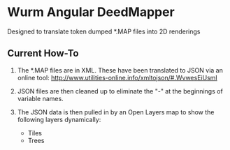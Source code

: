# Wurm Angular DeedMapper

Designed to translate token dumped *.MAP files into 2D renderings

## Current How-To

1. The *.MAP files are in XML. These have been translated to JSON via an online tool:  http://www.utilities-online.info/xmltojson/#.WvwesEiUsmI

2. JSON files are then cleaned up to eliminate the "-" at the beginnings of variable names.

3. The JSON data is then pulled in by an Open Layers map to show the following layers dynamically:
    - Tiles
    - Trees





